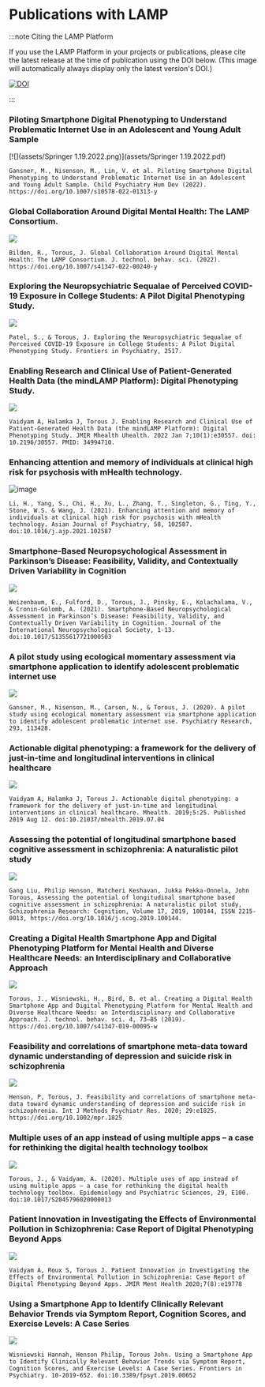 # Publications with LAMP
 
:::note Citing the LAMP Platform

If you use the LAMP Platform in your projects or publications, please cite the latest release at the time of publication using the DOI below. (This image will automatically always display only the latest version's DOI.)

[![DOI](https://zenodo.org/badge/311382406.svg)](https://zenodo.org/badge/latestdoi/311382406)

:::

### Piloting Smartphone Digital Phenotyping to Understand Problematic Internet Use in an Adolescent and Young Adult Sample

[![](assets/Springer 1.19.2022.png)](assets/Springer 1.19.2022.pdf)

```
Gansner, M., Nisenson, M., Lin, V. et al. Piloting Smartphone Digital Phenotyping to Understand Problematic Internet Use in an Adolescent and Young Adult Sample. Child Psychiatry Hum Dev (2022). https://doi.org/10.1007/s10578-022-01313-y
```


### Global Collaboration Around Digital Mental Health: The LAMP Consortium.

[![](assets/1.18.22springer.png)](assets/1.18.22springer.pdf)

```
Bilden, R., Torous, J. Global Collaboration Around Digital Mental Health: The LAMP Consortium. J. technol. behav. sci. (2022). https://doi.org/10.1007/s41347-022-00240-y
```


### Exploring the Neuropsychiatric Sequalae of Perceived COVID-19 Exposure in College Students: A Pilot Digital Phenotyping Study.

[![](assets/covidpaperdocs.png)](assets/covidpaper.pdf)

```
Patel, S., & Torous, J. Exploring the Neuropsychiatric Sequalae of Perceived COVID-19 Exposure in College Students: A Pilot Digital Phenotyping Study. Frontiers in Psychiatry, 2517.
```


### Enabling Research and Clinical Use of Patient-Generated Health Data (the mindLAMP Platform): Digital Phenotyping Study.

[![](assets/jmir1.7.22.png)](assets/jmir1.7.22.pdf)

```
Vaidyam A, Halamka J, Torous J. Enabling Research and Clinical Use of Patient-Generated Health Data (the mindLAMP Platform): Digital Phenotyping Study. JMIR Mhealth Uhealth. 2022 Jan 7;10(1):e30557. doi: 10.2196/30557. PMID: 34994710.
```


### Enhancing attention and memory of individuals at clinical high risk for psychosis with mHealth technology.

![image](https://user-images.githubusercontent.com/86117379/130236989-b6265676-e77c-444b-9ded-91d78cbada66.png)

```
Li, H., Yang, S., Chi, H., Xu, L., Zhang, T., Singleton, G., Ting, Y., Stone, W.S. & Wang, J. (2021). Enhancing attention and memory of individuals at clinical high risk for psychosis with mHealth technology. Asian Journal of Psychiatry, 58, 102587. doi:10.1016/j.ajp.2021.102587
```


### Smartphone-Based Neuropsychological Assessment in Parkinson’s Disease: Feasibility, Validity, and Contextually Driven Variability in Cognition

[![](assets/weizenbaum_paper.jpg)](assets/Weizenbaum%20smartphone%20cognition%20PD%20JINS%20May%202021.pdf)

```
Weizenbaum, E., Fulford, D., Torous, J., Pinsky, E., Kolachalama, V., & Cronin-Golomb, A. (2021). Smartphone-Based Neuropsychological Assessment in Parkinson’s Disease: Feasibility, Validity, and Contextually Driven Variability in Cognition. Journal of the International Neuropsychological Society, 1-13. doi:10.1017/S1355617721000503
```

### A pilot study using ecological momentary assessment via smartphone application to identify adolescent problematic internet use

[![](assets/meredith2020.jpg)](assets/1-s2.0-S0165178120310313-main.pdf)

```
Gansner, M., Nisenson, M., Carson, N., & Torous, J. (2020). A pilot study using ecological momentary assessment via smartphone application to identify adolescent problematic internet use. Psychiatry Research, 293, 113428.
```

### Actionable digital phenotyping: a framework for the delivery of just-in-time and longitudinal interventions in clinical healthcare

[![](assets/actionable2020.png)](assets/mh-05-2019.07.04.pdf)

```
Vaidyam A, Halamka J, Torous J. Actionable digital phenotyping: a framework for the delivery of just-in-time and longitudinal interventions in clinical healthcare. Mhealth. 2019;5:25. Published 2019 Aug 12. doi:10.21037/mhealth.2019.07.04
```

### Assessing the potential of longitudinal smartphone based cognitive assessment in schizophrenia: A naturalistic pilot study

[![](assets/szresearch2019.png)](assets/1-s2.0-S2215001319300101-main.pdf)

```
Gang Liu, Philip Henson, Matcheri Keshavan, Jukka Pekka-Onnela, John Torous, Assessing the potential of longitudinal smartphone based cognitive assessment in schizophrenia: A naturalistic pilot study, Schizophrenia Research: Cognition, Volume 17, 2019, 100144, ISSN 2215-0013, https://doi.org/10.1016/j.scog.2019.100144.
```

### Creating a Digital Health Smartphone App and Digital Phenotyping Platform for Mental Health and Diverse Healthcare Needs: an Interdisciplinary and Collaborative Approach

[![](assets/jtibs2019.png)](assets/Torous2019_Article_CreatingADigitalHealthSmartpho.pdf)

```
Torous, J., Wisniewski, H., Bird, B. et al. Creating a Digital Health Smartphone App and Digital Phenotyping Platform for Mental Health and Diverse Healthcare Needs: an Interdisciplinary and Collaborative Approach. J. technol. behav. sci. 4, 73–85 (2019). https://doi.org/10.1007/s41347-019-00095-w
```

### Feasibility and correlations of smartphone meta‐data toward dynamic understanding of depression and suicide risk in schizophrenia

[![](assets/wiley2020.png)](assets/mpr.1825.pdf)

```
Henson, P, Torous, J. Feasibility and correlations of smartphone meta‐data toward dynamic understanding of depression and suicide risk in schizophrenia. Int J Methods Psychiatr Res. 2020; 29:e1825. https://doi.org/10.1002/mpr.1825
```

### Multiple uses of an app instead of using multiple apps – a case for rethinking the digital health technology toolbox

[![](assets/epidemiology2019.png)](assets/multiple_uses_of_app_instead_of_using_multiple_apps_a_case_for_rethinking_the_digital_health_technology_toolbox.pdf)

```
Torous, J., & Vaidyam, A. (2020). Multiple uses of app instead of using multiple apps – a case for rethinking the digital health technology toolbox. Epidemiology and Psychiatric Sciences, 29, E100. doi:10.1017/S2045796020000013
```

### Patient Innovation in Investigating the Effects of Environmental Pollution in Schizophrenia: Case Report of Digital Phenotyping Beyond Apps

[![](assets/jmir2020.png)](assets/pdf.pdf)

```
Vaidyam A, Roux S, Torous J. Patient Innovation in Investigating the Effects of Environmental Pollution in Schizophrenia: Case Report of Digital Phenotyping Beyond Apps. JMIR Ment Health 2020;7(8):e19778
```

### Using a Smartphone App to Identify Clinically Relevant Behavior Trends via Symptom Report, Cognition Scores, and Exercise Levels: A Case Series

[![](assets/frontiers2019.png)](assets/fpsyt-10-00652.pdf)

```
Wisniewski Hannah, Henson Philip, Torous John. Using a Smartphone App to Identify Clinically Relevant Behavior Trends via Symptom Report, Cognition Scores, and Exercise Levels: A Case Series. Frontiers in Psychiatry. 10-2019-652. doi:10.3389/fpsyt.2019.00652
```


